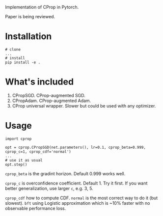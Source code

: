 Implementation of CProp in Pytorch.

Paper is being reviewed.

# Installation

```
# clone 
...
# install
pip install -e .
```

# What's included 

1. CPropSGD. CProp-augmented SGD.
2. CPropAdam. CProp-augmented Adam.
3. CProp universal wrapper. Slower but could be used with any optimizer.

# Usage

```
import cprop

opt = cprop.CPropSGD(net.parameters(), lr=0.1, cprop_beta=0.999, cprop_c=1, cprop_cdf='normal')
...
# use it as usual
opt.step()
```

`cprop_beta` is the gradint horizon. Default 0.999 works well. 

`cprop_c` is overconfidence coefficient. Default 1. Try it first. If you want better generalization, use larger `c`, e.g. 3, 5.

`cprop_cdf` how to compute CDF. `normal` is the most correct way to do it (but slowest). `bft` using Logistic approximation which is ~10% faster with no observable performance loss.




